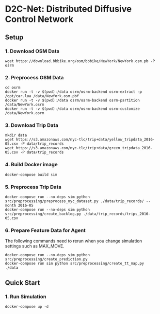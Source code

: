 # D2C-Net: Distributed Diffusive Control Network

## Setup

### 1. Download OSM Data
```commandline
wget https://download.bbbike.org/osm/bbbike/NewYork/NewYork.osm.pb -P osrm
```

### 2. Preprocess OSM Data
```commandline
cd osrm
docker run -t -v $(pwd):/data osrm/osrm-backend osrm-extract -p /opt/car.lua /data/NewYork.osm.pbf
docker run -t -v $(pwd):/data osrm/osrm-backend osrm-partition /data/NewYork.osrm
docker run -t -v $(pwd):/data osrm/osrm-backend osrm-customize /data/NewYork.osrm
```

### 3. Download Trip Data
```commandline
mkdir data
wget https://s3.amazonaws.com/nyc-tlc/trip+data/yellow_tripdata_2016-05.csv -P data/trip_records
wget https://s3.amazonaws.com/nyc-tlc/trip+data/green_tripdata_2016-05.csv -P data/trip_records
```

### 4. Build Docker image
```commandline
docker-compose build sim
```

### 5. Preprocess Trip Data
```commandline
docker-compose run --no-deps sim python src/preprocessing/preprocess_nyc_dataset.py ./data/trip_records/ --month 2016-05
docker-compose run --no-deps sim python src/preprocessing/create_backlog.py ./data/trip_records/trips_2016-05.csv
```

### 6. Prepare Feature Data for Agent
The following commands need to rerun when you change simulation settings such as MAX_MOVE.
```commandline
docker-compose run --no-deps sim python src/preprocessing/create_prediction.py
docker-compose run sim python src/preprocessing/create_tt_map.py ./data
```


## Quick Start
### 1. Run Simulation
```commandline
docker-compose up -d
```